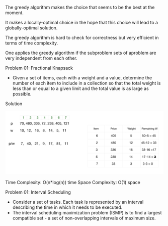 The greedy algorithm makes the choice that seems to be the best at the moment. 

It makes a locally-optimal choice in the hope that this choice will lead to a globally-optimal solution. 

The greedy algorithm is hard to check for correctness but very efficient in terms of time complexity.

One applies the greedy algorithm if the subproblem sets of aproblem are very independent from each other.

Problem 01: Fractional Knapsack
- Given a set of items, each with a weight and a value, determine the number of each item to include in a collection so that the total weight is less than or equal to a given limit and the total value is as large as possible.

Solution

![Recursion solution](../Images/knapsack.png)

Time Complexity: O(n*log(n)) time
Space Complexity: O(1) space

Problem 01: Interval Scheduling
- Consider a set of tasks. Each task is represented by an interval describing the time in which it needs to be executed. 
- The interval scheduling maximization problem (ISMP) is to find a largest compatible set - a set of non-overlapping intervals of maximum size.
